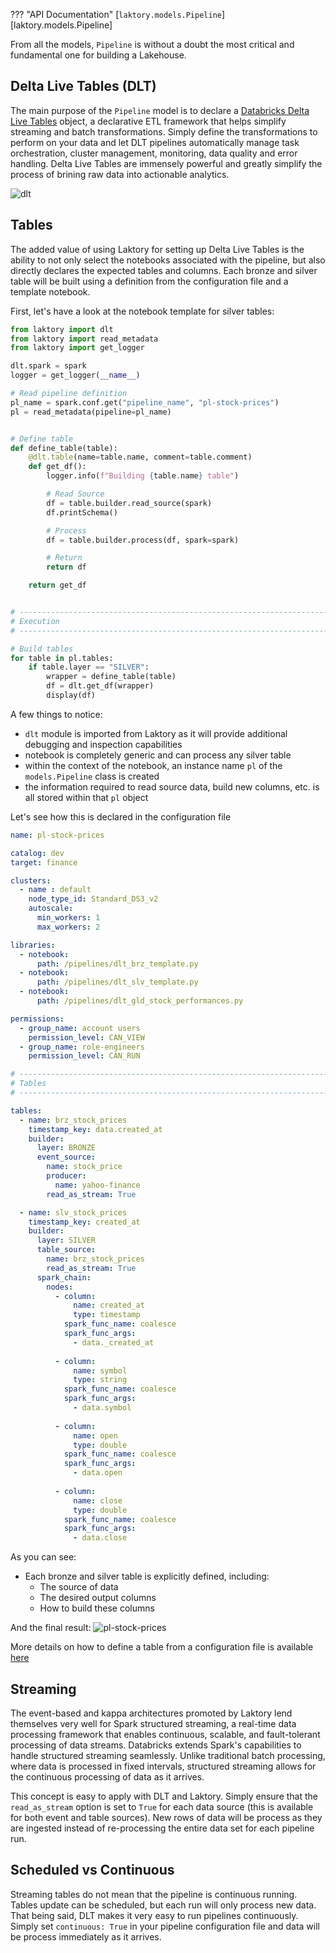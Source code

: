 ??? "API Documentation"
    [`laktory.models.Pipeline`][laktory.models.Pipeline]<br>

From all the models, `Pipeline` is without a doubt the most critical and fundamental one for building a Lakehouse.

## Delta Live Tables (DLT)
The main purpose of the `Pipeline` model is to declare a [Databricks Delta Live Tables](https://www.databricks.com/product/delta-live-tables) object, a declarative ETL framework that helps simplify streaming and batch transformations.
Simply define the transformations to perform on your data and let DLT pipelines automatically manage task orchestration, cluster management, monitoring, data quality and error handling.
Delta Live Tables are immensely powerful and greatly simplify the process of brining raw data into actionable analytics.

![dlt](../images/delta_live_tables.png)

## Tables
The added value of using Laktory for setting up Delta Live Tables is the ability to not only select the notebooks associated with the pipeline, but also directly declares the expected tables and columns.
Each bronze and silver table will be built using a definition from the configuration file and a template notebook.

First, let's have a look at the notebook template for silver tables:

```py title="dlt_slv_template.py"
from laktory import dlt
from laktory import read_metadata
from laktory import get_logger

dlt.spark = spark
logger = get_logger(__name__)

# Read pipeline definition
pl_name = spark.conf.get("pipeline_name", "pl-stock-prices")
pl = read_metadata(pipeline=pl_name)


# Define table
def define_table(table):
    @dlt.table(name=table.name, comment=table.comment)
    def get_df():
        logger.info(f"Building {table.name} table")

        # Read Source
        df = table.builder.read_source(spark)
        df.printSchema()

        # Process
        df = table.builder.process(df, spark=spark)

        # Return
        return df

    return get_df


# --------------------------------------------------------------------------- #
# Execution                                                                   #
# --------------------------------------------------------------------------- #

# Build tables
for table in pl.tables:
    if table.layer == "SILVER":
        wrapper = define_table(table)
        df = dlt.get_df(wrapper)
        display(df)
```
A few things to notice:

* `dlt` module is imported from Laktory as it will provide additional debugging and inspection capabilities
* notebook is completely generic and can process any silver table
* within the context of the notebook, an instance name `pl` of the `models.Pipeline` class is created
* the information required to read source data, build new columns, etc. is all stored within that `pl` object

Let's see how this is declared in the configuration file
```yaml title="pipeline.yaml"
name: pl-stock-prices

catalog: dev
target: finance

clusters:
  - name : default
    node_type_id: Standard_DS3_v2
    autoscale:
      min_workers: 1
      max_workers: 2

libraries:
  - notebook:
      path: /pipelines/dlt_brz_template.py
  - notebook:
      path: /pipelines/dlt_slv_template.py
  - notebook:
      path: /pipelines/dlt_gld_stock_performances.py

permissions:
  - group_name: account users
    permission_level: CAN_VIEW
  - group_name: role-engineers
    permission_level: CAN_RUN

# --------------------------------------------------------------------------- #
# Tables                                                                      #
# --------------------------------------------------------------------------- #

tables:
  - name: brz_stock_prices
    timestamp_key: data.created_at
    builder:
      layer: BRONZE
      event_source:
        name: stock_price
        producer:
          name: yahoo-finance
        read_as_stream: True

  - name: slv_stock_prices
    timestamp_key: created_at
    builder:
      layer: SILVER
      table_source:
        name: brz_stock_prices
        read_as_stream: True
      spark_chain:
        nodes:
          - column:
              name: created_at
              type: timestamp
            spark_func_name: coalesce
            spark_func_args:
              - data._created_at
    
          - column:
              name: symbol
              type: string
            spark_func_name: coalesce
            spark_func_args:
              - data.symbol
    
          - column:
              name: open
              type: double
            spark_func_name: coalesce
            spark_func_args:
              - data.open
    
          - column:
              name: close
              type: double
            spark_func_name: coalesce
            spark_func_args:
              - data.close
```
 
As you can see:

* Each bronze and silver table is explicitly defined, including:
    * The source of data
    * The desired output columns
    * How to build these columns

And the final result:
![pl-stock-prices](../images/pl_stock_prices_simple.png)

More details on how to define a table from a configuration file is available [here](table.md)

## Streaming
The event-based and kappa architectures promoted by Laktory lend themselves very well for Spark structured streaming, a real-time data processing framework that enables continuous, scalable, and fault-tolerant processing of data streams. 
Databricks extends Spark's capabilities to handle structured streaming seamlessly. 
Unlike traditional batch processing, where data is processed in fixed intervals, structured streaming allows for the continuous processing of data as it arrives.

This concept is easy to apply with DLT and Laktory. 
Simply ensure that the `read_as_stream` option is set to `True` for each data source (this is available for both event and table sources).
New rows of data will be process as they are ingested instead of re-processing the entire data set for each pipeline run.

## Scheduled vs Continuous
Streaming tables do not mean that the pipeline is continuous running. Tables update can be scheduled, but each run will only process new data.
That being said, DLT makes it very easy to run pipelines continuously. Simply set `continuous: True` in your pipeline configuration file and data will be process immediately as it arrives.